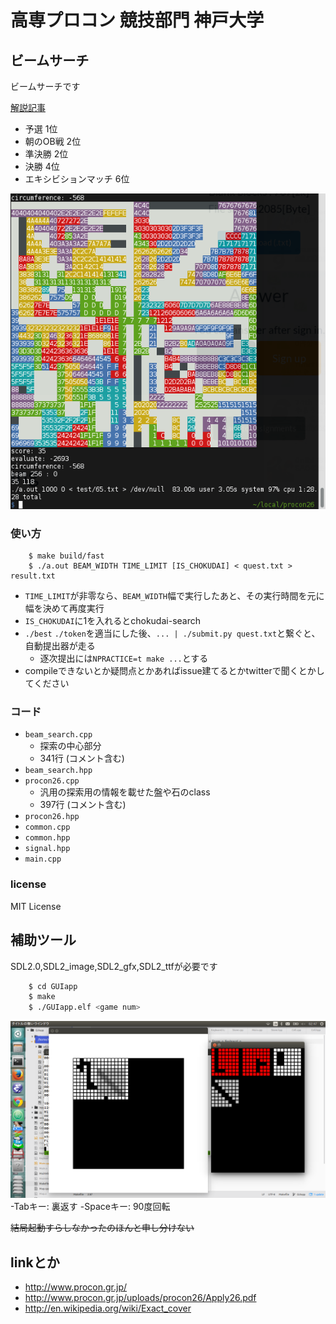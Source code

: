 # 高専プロコン 競技部門 神戸大学

## ビームサーチ

ビームサーチです

[解説記事](http://solorab.net/blog/2015/10/13/procon26-program/)

-   予選 1位
-   朝のOB戦 2位
-   準決勝 2位
-   決勝 4位
-   エキシビションマッチ 6位

![](ss.png)

### 使い方

```
    $ make build/fast
    $ ./a.out BEAM_WIDTH TIME_LIMIT [IS_CHOKUDAI] < quest.txt > result.txt
```

-   `TIME_LIMIT`が非零なら、`BEAM_WIDTH`幅で実行したあと、その実行時間を元に幅を決めて再度実行
-   `IS_CHOKUDAI`に1を入れるとchokudai-search
-   `./best` `./token`を適当にした後、`... | ./submit.py quest.txt`と繋ぐと、自動提出器が走る
    -   逐次提出には`NPRACTICE=t make ...`とする
-   compileできないとか疑問点とかあればissue建てるとかtwitterで聞くとかしてください

### コード

-   `beam_search.cpp`
    -   探索の中心部分
    -   341行 (コメント含む)
-   `beam_search.hpp`
-   `procon26.cpp`
    -   汎用の探索用の情報を載せた盤や石のclass
    -   397行 (コメント含む)
-   `procon26.hpp`
-   `common.cpp`
-   `common.hpp`
-   `signal.hpp`
-   `main.cpp`

### license

MIT License

## 補助ツール

SDL2.0,SDL2_image,SDL2_gfx,SDL2_ttfが必要です

``` sh
    $ cd GUIapp
    $ make
    $ ./GUIapp.elf <game num>
```
![画面](GUIapp/doc/img/image1.png "画面")
-Tabキー: 裏返す
-Spaceキー: 90度回転


<del> 結局起動すらしなかったのほんと申し分けない </del>

## linkとか

-   <http://www.procon.gr.jp/>
-   <http://www.procon.gr.jp/uploads/procon26/Apply26.pdf>
-   <http://en.wikipedia.org/wiki/Exact_cover>
